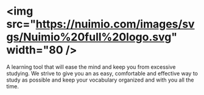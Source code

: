 # <img src="https://nuimio.com/images/svgs/Nuimio%20full%20logo.svg" width="80 />
A learning tool that will ease the mind and keep you from excessive studying. We strive to give you an as easy, comfortable and effective way to study as possible and keep your vocabulary organized and with you all the time.
